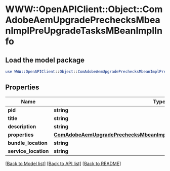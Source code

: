 # WWW::OpenAPIClient::Object::ComAdobeAemUpgradePrechecksMbeanImplPreUpgradeTasksMBeanImplInfo

## Load the model package
```perl
use WWW::OpenAPIClient::Object::ComAdobeAemUpgradePrechecksMbeanImplPreUpgradeTasksMBeanImplInfo;
```

## Properties
Name | Type | Description | Notes
------------ | ------------- | ------------- | -------------
**pid** | **string** |  | [optional] 
**title** | **string** |  | [optional] 
**description** | **string** |  | [optional] 
**properties** | [**ComAdobeAemUpgradePrechecksMbeanImplPreUpgradeTasksMBeanImplProperties**](ComAdobeAemUpgradePrechecksMbeanImplPreUpgradeTasksMBeanImplProperties.md) |  | [optional] 
**bundle_location** | **string** |  | [optional] 
**service_location** | **string** |  | [optional] 

[[Back to Model list]](../README.md#documentation-for-models) [[Back to API list]](../README.md#documentation-for-api-endpoints) [[Back to README]](../README.md)



